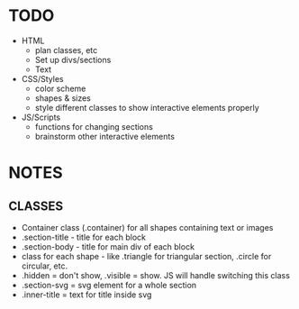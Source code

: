 # TODO

- HTML
    - plan classes, etc
    - Set up divs/sections 
    - Text
- CSS/Styles
    - color scheme 
    - shapes & sizes 
    - style different classes to show interactive elements properly 
- JS/Scripts
    - functions for changing sections 
    - brainstorm other interactive elements 

# NOTES

## CLASSES
- Container class (.container) for all shapes containing text or images 
- .section-title - title for each block
- .section-body - title for main div of each block
- class for each shape - like .triangle for triangular section, .circle for circular, etc. 
- .hidden = don't show, .visible = show. JS will handle switching this class
- .section-svg = svg element for a whole section 
- .inner-title = text for title inside svg
